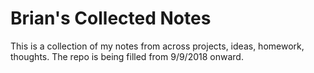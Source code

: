 # Brian's Collected Notes
This is a collection of my notes from across projects, ideas, homework, thoughts. The repo is being filled from 9/9/2018 onward.
